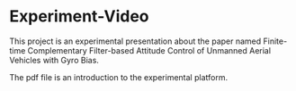 # Experiment-Video
This project is an experimental presentation about the paper named Finite-time Complementary Filter-based Attitude Control of Unmanned Aerial Vehicles with Gyro Bias.

The pdf file is an introduction to the experimental platform.
